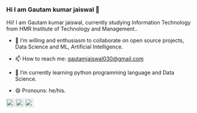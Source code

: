 ### Hi I am Gautam kumar jaiswal 👋


Hii! I am Gautam kumar jaiswal, currently studying Information Technology from HMR Institute of Technology and Management..

- 👯 I’m willing and enthusiasm to collaborate on open source projects, Data Science and ML, Artificial Intelligence.

- 📫 How to reach me: gautamjaiswal030@gmail.com
- 🌱 I’m currently learning python programming language and Data Science.
- 😄 Pronouns: he/his.

<a href="mailto:gautamjaiswal030@gmail.com">
<img align="left" alt="Gautam kumar jaiswal's Email" width="22px" src="https://camo.githubusercontent.com/c9a89a6426081483aa6cd371bdecae44045961437b349ea97097d476978436f4/68747470733a2f2f63646e2e6a7364656c6976722e6e65742f6e706d2f73696d706c652d69636f6e734076332f69636f6e732f676d61696c2e737667" data-canonical-src="https://cdn.jsdelivr.net/npm/simple-icons@v3/icons/gmail.svg" style="max-width:100%;">
</a>

<a href="https://www.linkedin.com/in/gautam-kumar-jaiswal-2a3b601a3" rel="nofollow">
  <img align="left" alt="Gautam kumar jaiswal's LinkdeIN" width="22px" src="https://camo.githubusercontent.com/d659d2bac00c01b42bffbae84bdc121e828b8fecd5b4949ffa2575f5d9e4a371/68747470733a2f2f63646e2e6a7364656c6976722e6e65742f6e706d2f73696d706c652d69636f6e734076332f69636f6e732f6c696e6b6564696e2e737667" data-canonical-src="https://cdn.jsdelivr.net/npm/simple-icons@v3/icons/linkedin.svg" style="max-width:100%;">
</a>


<a href="https://www.instagram.com/thegautamkumarjaiswal" rel="nofollow">
  <img align="left" alt="Gautam kumar jaiswal's Instagram" width="22px" src="https://camo.githubusercontent.com/d659d2bac00c01b42bffbae84bdc121e828b8fecd5b4949ffa2575f5d9e4a371/68747470733a2f2f63646e2e6a7364656c6976722e6e65742f6e706d2f73696d706c652d69636f6e734076332f69636f6e732f6c696e6b6564696e2e737667" data-canonical-src="https://cdn.jsdelivr.net/npm/simple-icons@3.13.0/icons/instagram.svg" style="max-width:100%;">
</a>

